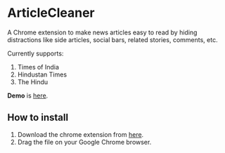 # ArticleCleaner
A Chrome extension to make news articles easy to read by hiding distractions like side articles, social bars, related stories, comments, etc. 

Currently supports:

1. Times of India
2. Hindustan Times
3. The Hindu

**Demo** is [here](https://github.com/ankushshah89/ArticleCleaner/blob/master/demo/timesofindia_example.jpg).

## How to install ##

1. Download the chrome extension from [here](https://github.com/ankushshah89/ArticleCleaner/raw/master/ArticleCleaner.crx).
2. Drag the file on your Google Chrome browser.
